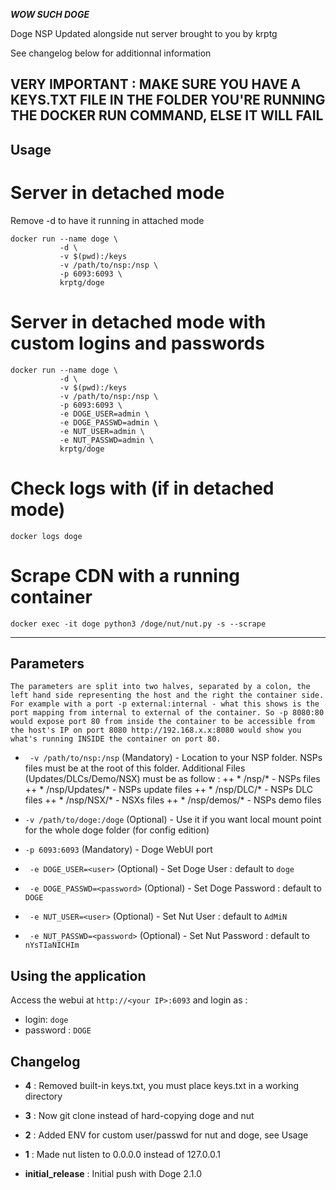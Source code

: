 ***WOW SUCH DOGE***

Doge NSP Updated alongside nut server brought to you by krptg

See changelog below for additionnal information

**VERY IMPORTANT : MAKE SURE YOU HAVE A KEYS.TXT FILE IN THE FOLDER YOU'RE RUNNING THE DOCKER RUN COMMAND, ELSE IT WILL FAIL**
---

## Usage
# Server in detached mode
Remove -d to have it running in attached mode
```
docker run --name doge \ 
           -d \ 
           -v $(pwd):/keys
           -v /path/to/nsp:/nsp \ 
           -p 6093:6093 \
           krptg/doge
```
# Server in detached mode with custom logins and passwords

```
docker run --name doge \ 
           -d \ 
           -v $(pwd):/keys
           -v /path/to/nsp:/nsp \ 
           -p 6093:6093 \ 
           -e DOGE_USER=admin \ 
           -e DOGE_PASSWD=admin \ 
           -e NUT_USER=admin \ 
           -e NUT_PASSWD=admin \ 
           krptg/doge
```

# Check logs with (if in detached mode)

```docker logs doge```

# Scrape CDN with a running container

```docker exec -it doge python3 /doge/nut/nut.py -s --scrape```

---

## Parameters 
```The parameters are split into two halves, separated by a colon, the left hand side representing the host and the right the container side. For example with a port -p external:internal - what this shows is the port mapping from internal to external of the container. So -p 8080:80 would expose port 80 from inside the container to be accessible from the host's IP on port 8080 http://192.168.x.x:8080 would show you what's running INSIDE the container on port 80.```


+ ` -v /path/to/nsp:/nsp` (Mandatory) - Location to your NSP folder. NSPs files must be at the root of this folder. Additional Files (Updates/DLCs/Demo/NSX) must be as follow :
++ * /nsp/* - NSPs files
++ * /nsp/Updates/* - NSPs update files
++ * /nsp/DLC/* - NSPs DLC files
++ * /nsp/NSX/* - NSXs files
++ * /nsp/demos/* - NSPs demo files

+ `-v /path/to/doge:/doge` (Optional) - Use it if you want local mount point for the whole doge folder (for config edition)
+ `-p 6093:6093` (Mandatory) - Doge WebUI port
+ ` -e DOGE_USER=<user>` (Optional) - Set Doge User : default to ```doge```
+ ` -e DOGE_PASSWD=<password>` (Optional) - Set Doge Password : default to ```DOGE```
+ ` -e NUT_USER=<user>` (Optional) - Set Nut User : default to ```AdMiN```
+ ` -e NUT_PASSWD=<password>` (Optional) - Set Nut Password : default to ```nYsTIaNICHIm```

## Using the application
Access the webui at ```http://<your IP>:6093``` and login as :
* login: `doge`
* password : `DOGE`

## Changelog

+ **4** : Removed built-in keys.txt, you must place keys.txt in a working directory

+ **3** : Now git clone instead of hard-copying doge and nut

+ **2** : Added ENV for custom user/passwd for nut and doge, see Usage

+ **1** : Made nut listen to 0.0.0.0 instead of 127.0.0.1

+ **initial_release** : Initial push with Doge 2.1.0
